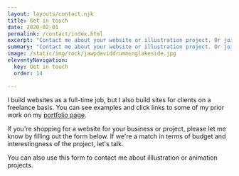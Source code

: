 ```yaml
---
layout: layouts/contact.njk
title: Get in touch
date: 2020-02-01
permalink: /contact/index.html
excerpt: "Contact me about your website or illustration project. Or join my mailing list to find out about my upcoming projects."
summary: "Contact me about your website or illustration project. Or join my mailing list to find out about my upcoming projects."
image: /static/img/rock/jawpdaviddrumminglakeside.jpg
eleventyNavigation:
  key: Get in touch
  order: 14

---
```


I build websites as a full-time job, but I also build sites for clients on a freelance basis. You can see examples and click links to some of my prior work on my [portfolio page](/web).

If you're shopping for a website for your business or project, please let me know by filling out the form below. If we're a match in terms of budget and interestingness of the project, let's talk.

You can also use this form to contact me about illlustration or animation projects.
